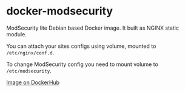 # docker-modsecurity

ModSecurity lite Debian based Docker image. It built as NGINX static module.

You can attach your sites configs using volume, mounted to `/etc/nginx/conf.d`.

To change ModSecurity config you need to mount volume to `/etc/modsecurity`.

[Image on DockerHub](https://hub.docker.com/r/andre487/modsecurity/)
